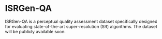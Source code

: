 # ISRGen-QA
 ISRGen-QA is a perceptual quality assessment dataset specifically designed for evaluating state-of-the-art super-resolution (SR) algorithms. The dataset will be publicly available soon.
